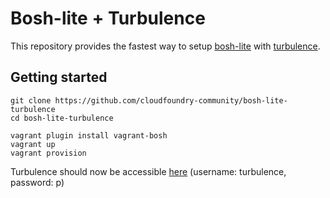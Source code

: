 # Bosh-lite + Turbulence

This repository provides the fastest way to setup [bosh-lite](https://github.com/cloudfoundry/bosh-lite.git) with [turbulence](https://github.com/cppforlife/turbulence-release).

## Getting started
```
git clone https://github.com/cloudfoundry-community/bosh-lite-turbulence
cd bosh-lite-turbulence

vagrant plugin install vagrant-bosh
vagrant up
vagrant provision
```

Turbulence should now be accessible [here](https://192.168.50.4:8080) (username: turbulence, password: p)

